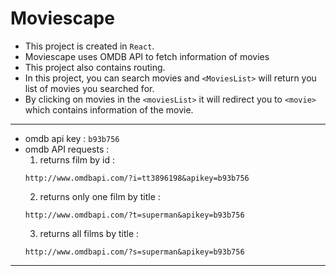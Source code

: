 # Moviescape

- This project is created in `React`.
- Moviescape uses OMDB API to fetch information of movies
- This project also contains routing.
- In this project, you can search movies and `<MoviesList>` will return you list of movies you searched for.
- By clicking on movies in the `<moviesList>` it will redirect you to `<movie>` which contains information of the movie.

---

- omdb api key : `b93b756`
- omdb API requests :
  1. returns film by id :
  ```
  http://www.omdbapi.com/?i=tt3896198&apikey=b93b756
  ```
  2. returns only one film by title :
  ```
  http://www.omdbapi.com/?t=superman&apikey=b93b756
  ```
  3. returns all films by title :
  ```
  http://www.omdbapi.com/?s=superman&apikey=b93b756
  ```

---
